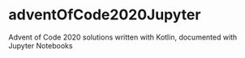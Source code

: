 # adventOfCode2020Jupyter
Advent of Code 2020 solutions written with Kotlin, documented with Jupyter Notebooks
